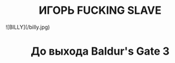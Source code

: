 <h1 align='center'> ИГОРЬ FUCKING SLAVE </h1>
![BILLY](/billy.jpg)
<h1 align='center'> До выхода Baldur's Gate 3 </h1>
<script src="//megatimer.ru/get/09c2d01e50ad75b903080fe9b44ef416.js"></script>
